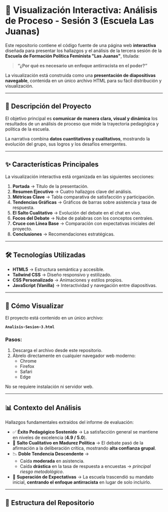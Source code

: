 # 🎥 Visualización Interactiva: Análisis de Proceso - Sesión 3 (Escuela Las Juanas)

Este repositorio contiene el código fuente de una página web **interactiva** diseñada para presentar los hallazgos y el análisis de la tercera sesión de la **Escuela de Formación Política Feminista "Las Juanas"**, titulada:

> **“¿Por qué es necesario un enfoque antirracista en el poder?”**

La visualización está construida como una **presentación de diapositivas navegable**, contenida en un único archivo HTML para su fácil distribución y visualización.

---

## 📌 Descripción del Proyecto
El objetivo principal es **comunicar de manera clara, visual y dinámica** los resultados de un análisis de proceso que mide la trayectoria pedagógica y política de la escuela.  

La narrativa combina **datos cuantitativos y cualitativos**, mostrando la evolución del grupo, sus logros y los desafíos emergentes.

---

## ✨ Características Principales

La visualización interactiva está organizada en las siguientes secciones:

1. **Portada** → Título de la presentación.  
2. **Resumen Ejecutivo** → Cuatro hallazgos clave del análisis.  
3. **Métricas Clave** → Tabla comparativa de satisfacción y participación.  
4. **Tendencias Gráficas** → Gráficos de barras sobre asistencia y tasa de respuesta.  
5. **El Salto Cualitativo** → Evolución del debate en el chat en vivo.  
6. **Focos del Debate** → Nube de palabras con los conceptos centrales.  
7. **Cruce con Línea Base** → Comparación con expectativas iniciales del proyecto.  
8. **Conclusiones** → Recomendaciones estratégicas.

---

## 🛠️ Tecnologías Utilizadas
- **HTML5** → Estructura semántica y accesible.  
- **Tailwind CSS** → Diseño responsivo y estilizado.  
- **CSS Personalizado** → Animaciones y estilos propios.  
- **JavaScript (Vanilla)** → Interactividad y navegación entre diapositivas.  

---

## 🚀 Cómo Visualizar
El proyecto está contenido en un único archivo:

**`Analisis-Sesion-3.html`**

### Pasos:
1. Descarga el archivo desde este repositorio.  
2. Ábrelo directamente en cualquier navegador web moderno:  
   - Chrome  
   - Firefox  
   - Safari  
   - Edge  

No se requiere instalación ni servidor web.  

---

## 📊 Contexto del Análisis

Hallazgos fundamentales extraídos del informe de evaluación:

- ✅ **Éxito Pedagógico Sostenido** → La satisfacción general se mantiene en niveles de excelencia (**4.9 / 5.0**).  
- 🧠 **Salto Cualitativo en Madurez Política** → El debate pasó de la afirmación a la deliberación crítica, mostrando **alta confianza grupal**.  
- 📉 **Doble Tendencia Descendente** →  
  - Caída **moderada** en asistencia.  
  - Caída **drástica** en la tasa de respuesta a encuestas → *principal riesgo metodológico*.  
- 🚀 **Superación de Expectativas** → La escuela trascendió su mandato inicial, **centrando el enfoque antirracista** en lugar de solo incluirlo.  

---

## 📂 Estructura del Repositorio
